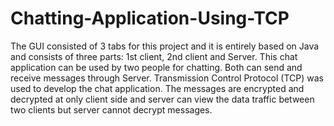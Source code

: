 # Chatting-Application-Using-TCP

The GUI consisted of 3 tabs for this project and it is entirely based on Java and consists of three parts: 1st client, 2nd client and Server. This chat application can be used by two people for chatting. Both can send and  receive messages through Server. Transmission Control Protocol (TCP) was used to develop the chat application. The messages are encrypted and decrypted at only client side and server can view the data traffic between two clients but server cannot decrypt messages.
